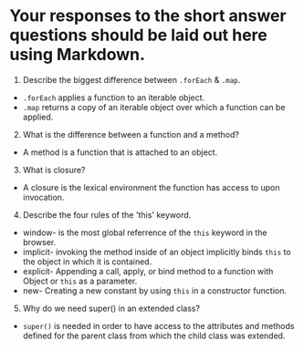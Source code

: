 # Your responses to the short answer questions should be laid out here using Markdown.
1. Describe the biggest difference between `.forEach` & `.map`.
- `.forEach` applies a function to an iterable object.
- `.map` returns a copy of an iterable object over which a function can be applied.

2. What is the difference between a function and a method?
- A method is a function that is attached to an object.

3. What is closure?
- A closure is the lexical environment the function has access to upon invocation. 

4. Describe the four rules of the 'this' keyword.
- window- is the most global referrence of the `this` keyword in the browser.
- implicit- invoking the method inside of an object implicitly binds `this` to the object in which it is contained.
- explicit- Appending a call, apply, or bind method to a function with Object or `this` as a parameter.
- new- Creating a new constant by using `this` in a constructor function. 

5. Why do we need super() in an extended class?
- `super()` is needed in order to have access to the attributes and methods defined for the parent class from which the child class was extended. 